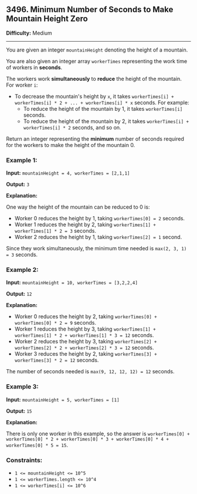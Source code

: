 ## 3496. Minimum Number of Seconds to Make Mountain Height Zero

**Difficulty:** Medium

---

You are given an integer `mountainHeight` denoting the height of a mountain.

You are also given an integer array `workerTimes` representing the work time of workers in **seconds**.

The workers work **simultaneously** to **reduce** the height of the mountain. For worker `i`:

- To decrease the mountain's height by `x`, it takes `workerTimes[i] + workerTimes[i] * 2 + ... + workerTimes[i] * x` seconds. For example:
    - To reduce the height of the mountain by 1, it takes `workerTimes[i]` seconds.
    - To reduce the height of the mountain by 2, it takes `workerTimes[i] + workerTimes[i] * 2` seconds, and so on.

Return an integer representing the **minimum** number of seconds required for the workers to make the height of the mountain 0.

### Example 1:

**Input:** `mountainHeight = 4, workerTimes = [2,1,1]`

**Output:** `3`

**Explanation:**

One way the height of the mountain can be reduced to 0 is:

- Worker 0 reduces the height by 1, taking `workerTimes[0] = 2` seconds.
- Worker 1 reduces the height by 2, taking `workerTimes[1] + workerTimes[1] * 2 = 3` seconds.
- Worker 2 reduces the height by 1, taking `workerTimes[2] = 1` second.

Since they work simultaneously, the minimum time needed is `max(2, 3, 1) = 3` seconds.

### Example 2:

**Input:** `mountainHeight = 10, workerTimes = [3,2,2,4]`

**Output:** `12`

**Explanation:**

- Worker 0 reduces the height by 2, taking `workerTimes[0] + workerTimes[0] * 2 = 9` seconds.
- Worker 1 reduces the height by 3, taking `workerTimes[1] + workerTimes[1] * 2 + workerTimes[1] * 3 = 12` seconds.
- Worker 2 reduces the height by 3, taking `workerTimes[2] + workerTimes[2] * 2 + workerTimes[2] * 3 = 12` seconds.
- Worker 3 reduces the height by 2, taking `workerTimes[3] + workerTimes[3] * 2 = 12` seconds.

The number of seconds needed is `max(9, 12, 12, 12) = 12` seconds.

### Example 3:

**Input:** `mountainHeight = 5, workerTimes = [1]`

**Output:** `15`

**Explanation:**

There is only one worker in this example, so the answer is `workerTimes[0] + workerTimes[0] * 2 + workerTimes[0] * 3 + workerTimes[0] * 4 + workerTimes[0] * 5 = 15`.

### Constraints:

- `1 <= mountainHeight <= 10^5`
- `1 <= workerTimes.length <= 10^4`
- `1 <= workerTimes[i] <= 10^6`
